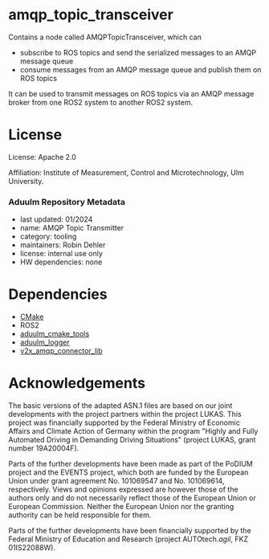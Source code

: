 amqp_topic_transceiver
======================

Contains a node called AMQPTopicTransceiver, which can
 - subscribe to ROS topics and send the serialized messages to an AMQP message queue
 - consume messages from an AMQP message queue and publish them on ROS topics

It can be used to transmit messages on ROS topics via an AMQP message broker from one ROS2 system to another ROS2 system.

License
=======

License: Apache 2.0

Affiliation: Institute of Measurement, Control and Microtechnology, Ulm University.

### Aduulm Repository Metadata

- last updated: 01/2024
- name: AMQP Topic Transmitter
- category: tooling
- maintainers: Robin Dehler
- license: internal use only
- HW dependencies: none

Dependencies
============

* [CMake](https://cmake.org/)
* ROS2
* [aduulm_cmake_tools](https://github.com/uulm-mrm/aduulm_cmake_tools)
* [aduulm_logger](https://github.com/uulm-mrm/aduulm_logger)
* [v2x_amqp_connector_lib](https://github.com/uulm-mrm/v2x_etsi_asn1)

Acknowledgements
================

The basic versions of the adapted ASN.1 files are based on our joint developments with the project partners within the project LUKAS. This project was financially supported by the Federal Ministry of Economic Affairs and Climate Action of Germany within the program "Highly and Fully Automated Driving in Demanding Driving Situations" (project LUKAS, grant number 19A20004F).

Parts of the further developments have been made as part of the PoDIUM project and the EVENTS project, which both are funded by the European Union under grant agreement No. 101069547 and No. 101069614, respectively. Views and opinions expressed are however those of the authors only and do not necessarily reflect those of the European Union or European Commission. Neither the European Union nor the granting authority can be held responsible for them.

Parts of the further developments have been financially supported by the Federal Ministry of Education and Research (project AUTOtech.*agil*, FKZ 01IS22088W).
